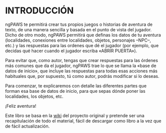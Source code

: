 # INTRODUCCIÓN

ngPAWS te permitirá crear tus propios juegos o historias de aventura de texto, de una manera sencilla y basada en el punto de vista del jugador. Dicho de otro modo, ngPAWS permitirá que definas los datos de tu aventura \(localidades, conexiones entre localidades, objetos, personajes –NPC–, etc.\) y las respuestas para las ordenes que dé el jugador \(por ejemplo, que decidas qué hacer cuando el jugador escriba «ABRIR PUERTA»\).

Para evitar que, como autor, tengas que crear respuestas para las órdenes más comunes que da el jugador, ngPAWS trae lo que se llama la «base de datos de inicio», que incluye las respuestas para todas esas acciones más habituales que, por supuesto, tú como autor, podrás modificar si lo deseas.

Para comenzar, te explicaremos con detalle las diferentes partes que forman esa base de datos de inicio, para que sepas dónde poner las localidades, los objetos, etc.

¡Feliz aventura!



Este libro se basa en la [wiki](https://github.com/Utodev/ngPAWS) del proyecto original y pretende ser una recapitulación de todo el material, fácil de descargar como libro a la vez que de fácil actualización.

